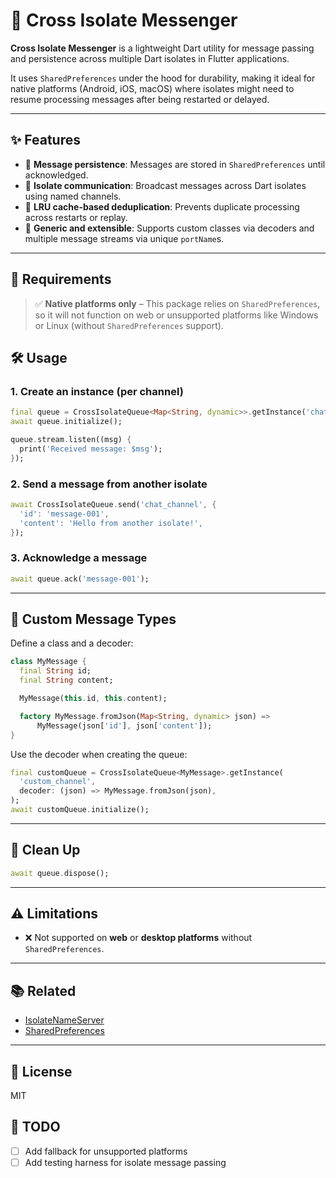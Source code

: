 # 📨 Cross Isolate Messenger

**Cross Isolate Messenger** is a lightweight Dart utility for message passing and persistence across multiple Dart isolates in Flutter applications.

It uses `SharedPreferences` under the hood for durability, making it ideal for native platforms (Android, iOS, macOS) where isolates might need to resume processing messages after being restarted or delayed.

---

## ✨ Features

- 🔄 **Message persistence**: Messages are stored in `SharedPreferences` until acknowledged.
- 🚦 **Isolate communication**: Broadcast messages across Dart isolates using named channels.
- 🧠 **LRU cache-based deduplication**: Prevents duplicate processing across restarts or replay.
- 🧱 **Generic and extensible**: Supports custom classes via decoders and multiple message streams via unique `portName`s.

---

## 🧩 Requirements

> ✅ **Native platforms only** – This package relies on `SharedPreferences`, so it will not function on web or unsupported platforms like Windows or Linux (without `SharedPreferences` support).

## 🛠 Usage

### 1. Create an instance (per channel)

```dart
final queue = CrossIsolateQueue<Map<String, dynamic>>.getInstance('chat_channel');
await queue.initialize();

queue.stream.listen((msg) {
  print('Received message: $msg');
});
```

### 2. Send a message from another isolate

```dart
await CrossIsolateQueue.send('chat_channel', {
  'id': 'message-001',
  'content': 'Hello from another isolate!',
});
```

### 3. Acknowledge a message

```dart
await queue.ack('message-001');
```

---

## 🔁 Custom Message Types

Define a class and a decoder:

```dart
class MyMessage {
  final String id;
  final String content;

  MyMessage(this.id, this.content);

  factory MyMessage.fromJson(Map<String, dynamic> json) =>
      MyMessage(json['id'], json['content']);
}
```

Use the decoder when creating the queue:

```dart
final customQueue = CrossIsolateQueue<MyMessage>.getInstance(
  'custom_channel',
  decoder: (json) => MyMessage.fromJson(json),
);
await customQueue.initialize();
```

---

## 🧼 Clean Up

```dart
await queue.dispose();
```

---

## ⚠ Limitations

* ❌ Not supported on **web** or **desktop platforms** without `SharedPreferences`.
---

## 📚 Related

* [IsolateNameServer](https://api.flutter.dev/flutter/dart-isolate/IsolateNameServer-class.html)
* [SharedPreferences](https://pub.dev/packages/shared_preferences)

---

## 📄 License

MIT 

## 👷 TODO

* [ ] Add fallback for unsupported platforms
* [ ] Add testing harness for isolate message passing
